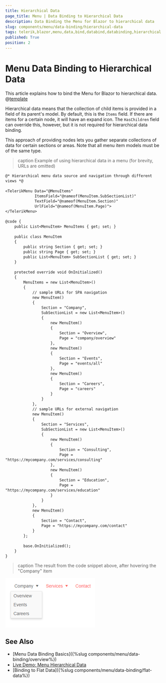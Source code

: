 ```yaml
---
title: Hierarchical Data
page_title: Menu | Data Binding to Hierarchical Data
description: Data Binding the Menu for Blazor to hierarchical data
slug: components/menu/data-binding/hierarchical-data
tags: telerik,blazor,menu,data,bind,databind,databinding,hierarchical
published: True
position: 2
---
```


# Menu Data Binding to Hierarchical Data

This article explains how to bind the Menu for Blazor to hierarchical data. 
@[template](/_contentTemplates/menu/basic-example.md#data-binding-basics-link)


Hierarchical data means that the collection of child items is provided in a field of its parent's model. By default, this is the `Items` field. If there are items for a certain node, it will have an expand icon. The `HasChildren` field can override this, however, but it is not required for hierarchical data binding.

This approach of providing nodes lets you gather separate collections of data for certain sections or areas. Note that all menu item models must be of the same type.

>caption Example of using hierarchical data in a menu (for brevity, URLs are omitted)

````CSHTML
@* Hierarchical menu data source and navigation through different views *@

<TelerikMenu Data="@MenuItems"
             ItemsField="@nameof(MenuItem.SubSectionList)"
             TextField="@nameof(MenuItem.Section)"
             UrlField="@nameof(MenuItem.Page)">
</TelerikMenu>

@code {
    public List<MenuItem> MenuItems { get; set; }

    public class MenuItem
    {
        public string Section { get; set; }
        public string Page { get; set; }
        public List<MenuItem> SubSectionList { get; set; }
    }

    protected override void OnInitialized()
    {
        MenuItems = new List<MenuItem>()
        {
            // sample URLs for SPA navigation
            new MenuItem()
            {
                Section = "Company",
                SubSectionList = new List<MenuItem>()
                {
                    new MenuItem()
                    {
                        Section = "Overview",
                        Page = "company/overview"
                    },
                    new MenuItem()
                    {
                        Section = "Events",
                        Page = "events/all"
                    },
                    new MenuItem()
                    {
                        Section = "Careers",
                        Page = "careers"
                    }
                }
            },
            // sample URLs for external navigation
            new MenuItem()
            {
                Section = "Services",
                SubSectionList = new List<MenuItem>()
                {
                    new MenuItem()
                    {
                        Section = "Consulting",
                        Page = "https://mycompany.com/services/consulting"
                    },
                    new MenuItem()
                    {
                        Section = "Education",
                        Page = "https://mycompany.com/services/education"
                    }
                }
            },
            new MenuItem()
            {
                Section = "Contact",
                Page = "https://mycompany.com/contact"
            }
        };

        base.OnInitialized();
    }
}
````

>caption The result from the code snippet above, after hovering the "Company" item

![](images/menu-hierarchical-data-overview.png)


## See Also

  * [Menu Data Binding Basics]({%slug components/menu/data-binding/overview%})
  * [Live Demo: Menu Hierarchical Data](https://demos.telerik.com/blazor-ui/menu/hierarchical-data)
  * [Binding to Flat Data]({%slug components/menu/data-binding/flat-data%})

